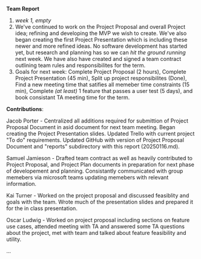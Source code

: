 **Team Report**
  1. *week 1, empty*
  2. We've continued to work on the Project Proposal and overall Project idea; refining and developing the MVP we wish to create. We've also began creating the first Project Presentation which is including these newer and more refined ideas. No software development has started yet, but research and planning has so we can *hit the ground running* next week. We have also have created and signed a team contract outlining team rules and responsibilites for the term. 
  3. Goals for next week: Complete Project Proposal (2 hours), Complete Project Presentation (45 min), Split up project responsibilites (Done), Find a new meeting time that satifies all memeber time constraints (15 min), Complete *(at least)* 1 feature that passes a user test (5 days), and book consistant TA meeting time for the term.

**Contributions**:

  Jacob Porter - Centralized all additions required for submittion of Project Proposal Document in asid document for next team meeting. Began creating the Project Presentation slides. Updated Trello with current project "To do" requirements. Updated GitHub with version of Project Proposal Document and "reports" subdirectory with this report (20250116.md).
  
  Samuel Jamieson - Drafted team contract as well as heavily contributed to Project Proposal, and Project Plan documents in preparation for next phase of developement and planning. Consistantly communicated with group memebers via microsoft teams updating memebers with relevant information. 
  
  Kai Turner - Worked on the project proposal and discussed feasiblity and goals with the team. Wrote much of the presentation slides and prepared it for the in class presentation.
  
  Oscar Ludwig - Worked on project proposal including sections on feature use cases, attended meeting with TA and answered some TA questions about the project, met with team and talked about feature feasibility and utility.
  
  ...
